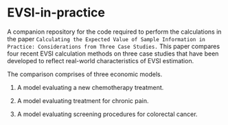 # EVSI-in-practice
A companion repository for the code required to perform the calculations in the paper ``Calculating the Expected Value of Sample Information in Practice: Considerations from Three Case Studies.`` This paper compares four recent EVSI calculation methods on three case studies that have been developed to reflect real-world characteristics of EVSI estimation.

The comparison comprises of three economic models.

1) A model evaluating a new chemotherapy treatment.

2) A model evaluating treatment for chronic pain.

3) A model evaluating screening procedures for colorectal cancer.
